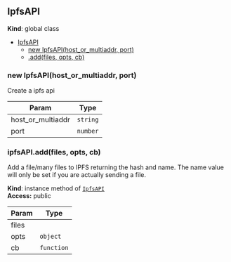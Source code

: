 <a name="IpfsAPI"></a>
## IpfsAPI
**Kind**: global class  

* [IpfsAPI](#IpfsAPI)
  * [new IpfsAPI(host_or_multiaddr, port)](#new_IpfsAPI_new)
  * [.add(files, opts, cb)](#IpfsAPI+add)

<a name="new_IpfsAPI_new"></a>
### new IpfsAPI(host_or_multiaddr, port)
Create a ipfs api


| Param | Type |
| --- | --- |
| host_or_multiaddr | <code>string</code> | 
| port | <code>number</code> | 

<a name="IpfsAPI+add"></a>
### ipfsAPI.add(files, opts, cb)
Add a file/many files to IPFS returning the hash and name. The
name value will only be set if you are actually sending a file.

**Kind**: instance method of <code>[IpfsAPI](#IpfsAPI)</code>  
**Access:** public  

| Param | Type |
| --- | --- |
| files |  | 
| opts | <code>object</code> | 
| cb | <code>function</code> | 

